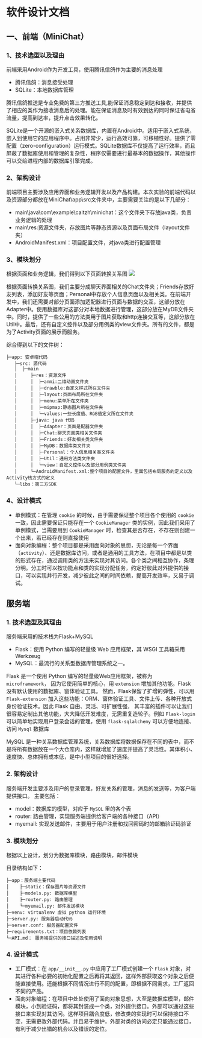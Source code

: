 # 软件设计文档
## 一、前端（MiniChat）
### 1、技术选型以及理由
前端采用Android作为开发工具，使用腾讯信鸽作为主要的消息处理

* 腾讯信鸽：消息接受处理
* SQLite：本地数据库管理

腾讯信鸽推送是专业免费的第三方推送工具,能保证消息稳定到达和接收，并提供了相应的类作为接收消息后的处理。能在保证消息及时有效到达的同时保证省电省流量，提高到达率，提升点击效果转化。

SQLite是一个开源的嵌入式关系数据库，内置在Android中。适用于嵌入式系统，嵌入到使用它的应用程序中。占用非常少，运行高效可靠，可移植性好。提供了零配置（zero-configuration）运行模式。SQLite数据库不仅提高了运行效率，而且屏蔽了数据库使用和管理的复杂性，程序仅需要进行最基本的数据操作，其他操作可以交给进程内部的数据库引擎完成。

### 2、架构设计
前端项目主要涉及应用界面和业务逻辑开发以及产品构建。本次实验的前端代码以及资源部分都放在MiniChat\app\src文件夹中，主要需要关注的是以下几部分：

* main\java\com\example\caitzh\minichat：这个文件夹下存放java类，负责业务逻辑的处理
* main\res:资源文件夹，存放图片等静态资源以及页面布局文件（layout文件夹）
* AndroidManifest.xml：项目配置文件，对java类进行配置管理

### 3、模块划分
根据页面和业务逻辑，我们得到以下页面转换关系图
![](http://i.imgur.com/bdk4zLV.png)

根据页面转换关系图，我们主要分成聊天界面相关的Chat文件夹；Friends存放好友列表，添加好友等页面；Personal中存放个人信息页面以及相关类。在前端开发中，我们还需要对部分页面添加适配器进行页面与数据的交互，这部分放在Adapter中。使用数据库对这部分对本地数据进行管理，这部分放在MyDB文件夹中。同时，提供了一些公用的方法类用于图片获取和http连接交互等，这部分放在Util中。最后，还有自定义控件以及部分用例类的view文件夹。所有的文件，都是为了Activity页面的展示而服务。

综合得到以下的文件树：

```
├─app: 安卓端代码
   ├─src: 源代码
   │  ├─main
   │     ├─res：资源文件
   │     │  ├─anmi:二维动画文件夹
   │     │  ├─drawble:自定义样式所在文件夹
   │     │  ├─layout:页面布局所在文件夹
   │     │  ├─menu:菜单所在文件夹
   │     │  ├─mipmap:静态图片所在文件夹
   │     │  └─values:一些长度值、RGB值定义所在文件夹
   │     ├─java: java 代码
   │   	 │  ├─Adapter：页面是配器文件夹
   │   	 │  ├─Chat:聊天页面类相关文件夹
   │   	 │  ├─Friends：好友相关类文件夹
   │   	 │  ├─MyDB：数据库类文件夹
   │   	 │  ├─Personal：个人信息相关类文件夹
   │   	 │  ├─Util：通用方法类文件夹
   │   	 │  └─view：自定义控件以及部分用例类文件夹
   │     └─AndroidManifest.xml:整个项目的配置文件，里面包括布局服务的定义以及Activity栈方式的定义
   └─libs：第三方SDK
```
	

### 4、设计模式
* 单例模式：在管理 `cookie` 的时候，由于需要保证整个项目各个使用的 `cookie` 一致，因此需要保证只能存在一个 `CookieManager` 类的实例，因此我们采用了单例模式，当需要用到 `CookieManager` 时，检查其是否存在，不存在则创建一个出来，若已经存在则直接使用
* 面向对象编程：整个项目都是采用面向对象的思想，无论是每一个界面（`activity`）、还是数据库访问，或者是通用的工具方法，在项目中都是以类的形式存在，通过调用类的方法来实现对其访问。各个类之间相互协作，条理分明。分工时可以按功能点和类的实现分配任务，约定好彼此对外提供的接口，可以实现并行开发，减少彼此之间的时间依赖，提高开发效率，又易于调试。

## 服务端
### 1. 技术选型及其理由
服务端采用的技术栈为Flask+MySQL

* Flask：使用 Python 编写的轻量级 Web 应用框架，其 WSGI 工具箱采用 Werkzeug
* MySQL：最流行的关系型数据库管理系统之一。

Flask 是一个使用 Python 编写的轻量级Web应用框架，被称为 `microframework`， 因为它使用简单的核心，用 `extension` 增加其他功能。Flask 没有默认使用的数据库、窗体验证工具。 然而，Flask保留了扩增的弹性，可以用 `Flask-extension` 加入这些功能：ORM、窗体验证工具、文件上传、各种开放式身份验证技术。因此 Flask 自由、灵活、可扩展性强， 其丰富的插件可以让我们很容易定制出其他功能，大大降低开发难度，无需重复造轮子。例如 `Flask-login` 可以简单地实现用户登录会话的管理，使用 `flask-sqlalchemy` 可以方便地连接、访问 `Mysql` 数据库

MySQL 是一种关系数据库管理系统，关系数据库将数据保存在不同的表中，而不是将所有数据放在一个大仓库内，这样就增加了速度并提高了灵活性。其体积小、速度快、总体拥有成本低，是中小型项目的很好选择。

### 2. 架构设计
服务端开发主要涉及用户的登录管理，好友关系的管理，消息的发送等，为客户端提供接口。
主要包括：

* model：数据库的模型，对应于 `MySQL` 里的各个表
* router: 路由管理，实现服务端提供给客户端的各种接口（API）
* myemail: 实现发送邮件，主要用于用户注册和找回密码时的邮箱验证码验证

### 3. 模块划分
根据以上设计，划分为数据库模块，路由模块，邮件模块

目录结构如下：
```
├─app：服务端主要代码
│    ├─static：保存图片等资源文件
│    ├─models.py: 数据库模型
│    ├─router.py: 路由管理
│    └─myemail.py: 邮件发送模块
├─venv: virtualenv 虚拟 python 运行环境
├─server.py: 服务器启动代码
├─server.conf: 服务器配置文件
├─requirements.txt：项目依赖列表
└─API.md： 服务端提供的接口描述及使用说明
```

### 4. 设计模式
* 工厂模式：在 `app/__init__.py` 中应用了工厂模式创建一个 `Flask` 对象，对其进行各种必要的初始化配置之后再将其返回，这样外部获取这个对象之后便能直接使用。还能根据不同情况进行不同的配置，即根据不同需求，工厂返回不同的产品。
* 面向对象编程：在项目中处处使用了面向对象思想，大至是数据库模型，邮件模块，小到验证码，都将其封装成一个类，对外提供接口。外部可以通过这些接口来实现对其访问。这样项目耦合度低，修改类的实现时可以保持接口不变，无需更改外部代码。并且易于维护，外部对类的访问必定只能通过接口，有利于减少出错的机会以及错误的定位。


